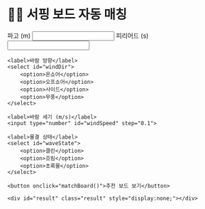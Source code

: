 <!DOCTYPE html>
<html lang="ko">
<head>
    <meta charset="UTF-8">
    <meta name="viewport" content="width=device-width, initial-scale=1.0">
    <title>추천 보드</title>
    <style>
        .result {
            margin-top: 20px;
            padding: 10px;
            border: 1px solid #ccc;
            background-color: #f9f9f9;
        }
    </style>
</head>
<body>
<h1>🏄‍♂️ 서핑 보드 자동 매칭</h1>
<div class="container">
    <label>파고 (m)</label>
    <input type="number" id="height" step="0.1">
    <label>피리어드 (s)</label>
    <input type="number" id="period" step="0.1">

    <label>바람 방향</label>
    <select id="windDir">
        <option>온쇼어</option>
        <option>오프쇼어</option>
        <option>사이드</option>
        <option>무풍</option>
    </select>

    <label>바람 세기 (m/s)</label>
    <input type="number" id="windSpeed" step="0.1">

    <label>물결 상태</label>
    <select id="waveState">
        <option>클린</option>
        <option>흐림</option>
        <option>초록물</option>
    </select>

    <button onclick="matchBoard()">추천 보드 보기</button>

    <div id="result" class="result" style="display:none;"></div>
</div>

<script>
const boards = [
    { name: "Sharp Eye Synergy", size: "6'0\" 30.5L", tail: "Round Tail", fin: "Thruster", desc: "중~큰 파도 퍼포먼스 숏보드, 파워 있는 클린 페이스에 강함" },
    { name: "Lost Sub Driver 3.0", size: "5'10\" 31.0L", tail: "Squash Tail", fin: "Thruster/Quad", desc: "약~중간 파도 하이브리드 퍼포먼스, 패들력·가속 우수" },
    { name: "Chilli Fade 2.0", size: "5'11\" 30.8L", tail: "Squash Tail", fin: "Thruster", desc: "올라운드 퍼포먼스 숏보드, 다양한 조건 대응 가능" },
    { name: "JS Monsta", size: "6'0\" 30.5L", tail: "Round Tail", fin: "Thruster", desc: "올라운드 퍼포먼스, 중~큰 파도 안정성·드라이브 우수" },
    { name: "Channel Islands Bobby Quad", size: "5'8\" 29.0L", tail: "Swallow Tail", fin: "Quad", desc: "퍼포먼스 피시, 작은~중간 파도 속도·유연성 강점" }
];

function matchBoard() {
    const h = parseFloat(document.getElementById('height').value);
    const p = parseFloat(document.getElementById('period').value);
    const windDir = document.getElementById('windDir').value;
    const windSpeed = parseFloat(document.getElementById('windSpeed').value);
    const waveState = document.getElementById('waveState').value;

    let picks = [];

    if (h <= 1.0 && p <= 8) {
        if (waveState === "클린") picks = [boards[4], boards[1], boards[2]];
        else picks = [boards[4], boards[1]];
    }
    else if (h > 1.0 && h <= 1.3 && p >= 8) {
        if (waveState === "클린") picks = [boards[0], boards[3], boards[2]];
        else picks = [boards[3], boards[1], boards[2]];
    }
    else if (h >= 1.3 && p >= 9) {
        if (waveState === "클린") picks = [boards[0], boards[3]];
        else picks = [boards[3], boards[0]];
    }
    else if (h <= 0.9 && p <= 7 && windSpeed > 5) {
        picks = [boards[4], boards[1]];
    }
    else {
        picks = [boards[2], boards[1], boards[4]]; // 기본 안전 추천
    }

    let html = `<h2>추천 결과</h2>`;
    picks.forEach((b, i) => {
        html += `<div class="board-card">
            <h3>${i+1}순위: ${b.name}</h3>
            <p>${b.size} / ${b.tail} / ${b.fin}</p>
            <p>${b.desc}</p>
            <p class="pin">핀 추천: ${b.fin.includes("Quad") ? "쿼드 Performer" : "Thruster Performer"}</p>
        </div>`;
    });

    document.getElementById('result').innerHTML = html;
    document.getElementById('result').style.display = "block";
    </script>
</body>
</html>